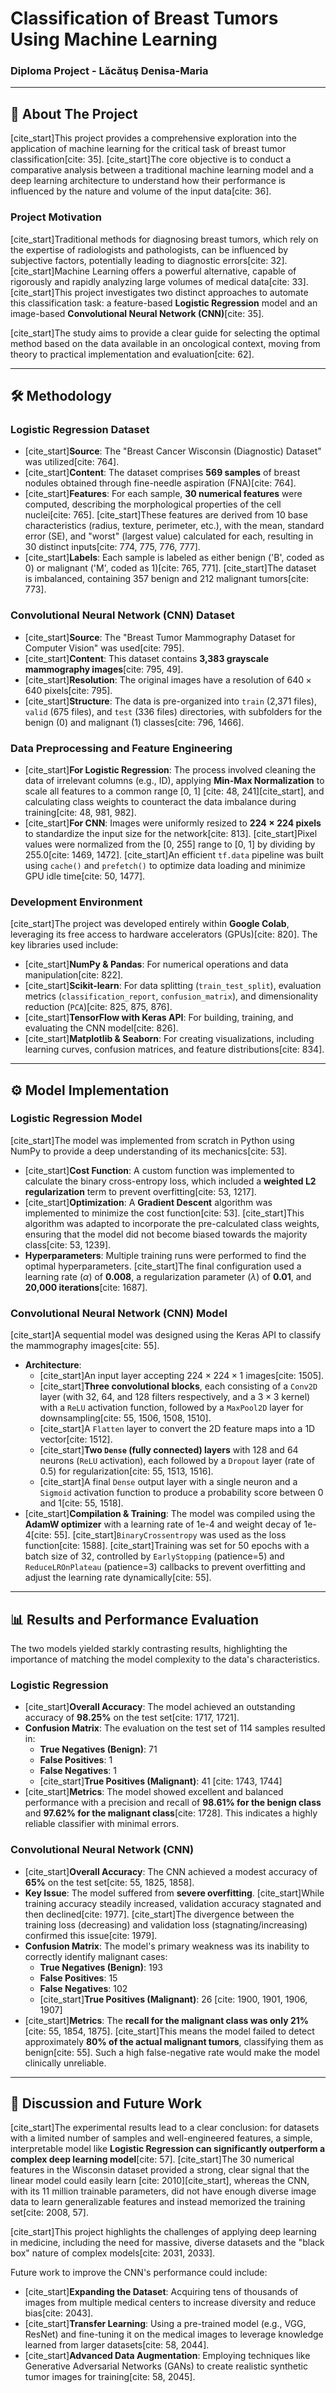 # Classification of Breast Tumors Using Machine Learning
### Diploma Project - Lăcătuş Denisa-Maria

---

## 📖 About The Project

[cite_start]This project provides a comprehensive exploration into the application of machine learning for the critical task of breast tumor classification[cite: 35]. [cite_start]The core objective is to conduct a comparative analysis between a traditional machine learning model and a deep learning architecture to understand how their performance is influenced by the nature and volume of the input data[cite: 36].

### Project Motivation
[cite_start]Traditional methods for diagnosing breast tumors, which rely on the expertise of radiologists and pathologists, can be influenced by subjective factors, potentially leading to diagnostic errors[cite: 32]. [cite_start]Machine Learning offers a powerful alternative, capable of rigorously and rapidly analyzing large volumes of medical data[cite: 33]. [cite_start]This project investigates two distinct approaches to automate this classification task: a feature-based **Logistic Regression** model and an image-based **Convolutional Neural Network (CNN)**[cite: 35].

[cite_start]The study aims to provide a clear guide for selecting the optimal method based on the data available in an oncological context, moving from theory to practical implementation and evaluation[cite: 62].

---

## 🛠️ Methodology

### Logistic Regression Dataset
* [cite_start]**Source**: The "Breast Cancer Wisconsin (Diagnostic) Dataset" was utilized[cite: 764].
* [cite_start]**Content**: The dataset comprises **569 samples** of breast nodules obtained through fine-needle aspiration (FNA)[cite: 764].
* [cite_start]**Features**: For each sample, **30 numerical features** were computed, describing the morphological properties of the cell nuclei[cite: 765]. [cite_start]These features are derived from 10 base characteristics (radius, texture, perimeter, etc.), with the mean, standard error (SE), and "worst" (largest value) calculated for each, resulting in 30 distinct inputs[cite: 774, 775, 776, 777].
* [cite_start]**Labels**: Each sample is labeled as either benign ('B', coded as 0) or malignant ('M', coded as 1)[cite: 765, 771]. [cite_start]The dataset is imbalanced, containing 357 benign and 212 malignant tumors[cite: 773].

### Convolutional Neural Network (CNN) Dataset
* [cite_start]**Source**: The "Breast Tumor Mammography Dataset for Computer Vision" was used[cite: 795].
* [cite_start]**Content**: This dataset contains **3,383 grayscale mammography images**[cite: 795, 49].
* [cite_start]**Resolution**: The original images have a resolution of $640 \times 640$ pixels[cite: 795].
* [cite_start]**Structure**: The data is pre-organized into `train` (2,371 files), `valid` (675 files), and `test` (336 files) directories, with subfolders for the benign (0) and malignant (1) classes[cite: 796, 1466].

### Data Preprocessing and Feature Engineering
* [cite_start]**For Logistic Regression**: The process involved cleaning the data of irrelevant columns (e.g., ID), applying **Min-Max Normalization** to scale all features to a common range [0, 1] [cite: 48, 241][cite_start], and calculating class weights to counteract the data imbalance during training[cite: 48, 981, 982].
* [cite_start]**For CNN**: Images were uniformly resized to **$224 \times 224$ pixels** to standardize the input size for the network[cite: 813]. [cite_start]Pixel values were normalized from the [0, 255] range to [0, 1] by dividing by 255.0[cite: 1469, 1472]. [cite_start]An efficient `tf.data` pipeline was built using `cache()` and `prefetch()` to optimize data loading and minimize GPU idle time[cite: 50, 1477].

### Development Environment
[cite_start]The project was developed entirely within **Google Colab**, leveraging its free access to hardware accelerators (GPUs)[cite: 820]. The key libraries used include:
* [cite_start]**NumPy & Pandas**: For numerical operations and data manipulation[cite: 822].
* [cite_start]**Scikit-learn**: For data splitting (`train_test_split`), evaluation metrics (`classification_report`, `confusion_matrix`), and dimensionality reduction (`PCA`)[cite: 825, 875, 876].
* [cite_start]**TensorFlow with Keras API**: For building, training, and evaluating the CNN model[cite: 826].
* [cite_start]**Matplotlib & Seaborn**: For creating visualizations, including learning curves, confusion matrices, and feature distributions[cite: 834].

---

## ⚙️ Model Implementation

### Logistic Regression Model
[cite_start]The model was implemented from scratch in Python using NumPy to provide a deep understanding of its mechanics[cite: 53].
* [cite_start]**Cost Function**: A custom function was implemented to calculate the binary cross-entropy loss, which included a **weighted L2 regularization** term to prevent overfitting[cite: 53, 1217].
* [cite_start]**Optimization**: A **Gradient Descent** algorithm was implemented to minimize the cost function[cite: 53]. [cite_start]This algorithm was adapted to incorporate the pre-calculated class weights, ensuring that the model did not become biased towards the majority class[cite: 53, 1239].
* **Hyperparameters**: Multiple training runs were performed to find the optimal hyperparameters. [cite_start]The final configuration used a learning rate ($\alpha$) of **0.008**, a regularization parameter ($\lambda$) of **0.01**, and **20,000 iterations**[cite: 1687].

### Convolutional Neural Network (CNN) Model
[cite_start]A sequential model was designed using the Keras API to classify the mammography images[cite: 55].
* **Architecture**:
    * [cite_start]An input layer accepting $224 \times 224 \times 1$ images[cite: 1505].
    * [cite_start]**Three convolutional blocks**, each consisting of a `Conv2D` layer (with 32, 64, and 128 filters respectively, and a $3 \times 3$ kernel) with a `ReLU` activation function, followed by a `MaxPool2D` layer for downsampling[cite: 55, 1506, 1508, 1510].
    * [cite_start]A `Flatten` layer to convert the 2D feature maps into a 1D vector[cite: 1512].
    * [cite_start]**Two `Dense` (fully connected) layers** with 128 and 64 neurons (`ReLU` activation), each followed by a `Dropout` layer (rate of 0.5) for regularization[cite: 55, 1513, 1516].
    * [cite_start]A final `Dense` output layer with a single neuron and a `Sigmoid` activation function to produce a probability score between 0 and 1[cite: 55, 1518].
* [cite_start]**Compilation & Training**: The model was compiled using the **AdamW optimizer** with a learning rate of 1e-4 and weight decay of 1e-4[cite: 55]. [cite_start]`BinaryCrossentropy` was used as the loss function[cite: 1588]. [cite_start]Training was set for 50 epochs with a batch size of 32, controlled by `EarlyStopping` (patience=5) and `ReduceLROnPlateau` (patience=3) callbacks to prevent overfitting and adjust the learning rate dynamically[cite: 55].

---

## 📊 Results and Performance Evaluation

The two models yielded starkly contrasting results, highlighting the importance of matching the model complexity to the data's characteristics.

### Logistic Regression
* [cite_start]**Overall Accuracy**: The model achieved an outstanding accuracy of **98.25%** on the test set[cite: 1717, 1721].
* **Confusion Matrix**: The evaluation on the test set of 114 samples resulted in:
    * **True Negatives (Benign)**: 71
    * **False Positives**: 1
    * **False Negatives**: 1
    * [cite_start]**True Positives (Malignant)**: 41 [cite: 1743, 1744]
* [cite_start]**Metrics**: The model showed excellent and balanced performance with a precision and recall of **98.61% for the benign class** and **97.62% for the malignant class**[cite: 1728]. This indicates a highly reliable classifier with minimal errors.

### Convolutional Neural Network (CNN)
* [cite_start]**Overall Accuracy**: The CNN achieved a modest accuracy of **65%** on the test set[cite: 55, 1825, 1858].
* **Key Issue**: The model suffered from **severe overfitting**. [cite_start]While training accuracy steadily increased, validation accuracy stagnated and then declined[cite: 1977]. [cite_start]The divergence between the training loss (decreasing) and validation loss (stagnating/increasing) confirmed this issue[cite: 1979].
* **Confusion Matrix**: The model's primary weakness was its inability to correctly identify malignant cases:
    * **True Negatives (Benign)**: 193
    * **False Positives**: 15
    * **False Negatives**: 102
    * [cite_start]**True Positives (Malignant)**: 26 [cite: 1900, 1901, 1906, 1907]
* [cite_start]**Metrics**: The **recall for the malignant class was only 21%**[cite: 55, 1854, 1875]. [cite_start]This means the model failed to detect approximately **80% of the actual malignant tumors**, classifying them as benign[cite: 55]. Such a high false-negative rate would make the model clinically unreliable.

---

## 🏁 Discussion and Future Work

[cite_start]The experimental results lead to a clear conclusion: for datasets with a limited number of samples and well-engineered features, a simple, interpretable model like **Logistic Regression can significantly outperform a complex deep learning model**[cite: 57]. [cite_start]The 30 numerical features in the Wisconsin dataset provided a strong, clear signal that the linear model could easily learn [cite: 2010][cite_start], whereas the CNN, with its 11 million trainable parameters, did not have enough diverse image data to learn generalizable features and instead memorized the training set[cite: 2008, 57].

[cite_start]This project highlights the challenges of applying deep learning in medicine, including the need for massive, diverse datasets and the "black box" nature of complex models[cite: 2031, 2033].

Future work to improve the CNN's performance could include:
* [cite_start]**Expanding the Dataset**: Acquiring tens of thousands of images from multiple medical centers to increase diversity and reduce bias[cite: 2043].
* [cite_start]**Transfer Learning**: Using a pre-trained model (e.g., VGG, ResNet) and fine-tuning it on the medical images to leverage knowledge learned from larger datasets[cite: 58, 2044].
* [cite_start]**Advanced Data Augmentation**: Employing techniques like Generative Adversarial Networks (GANs) to create realistic synthetic tumor images for training[cite: 58, 2045].
